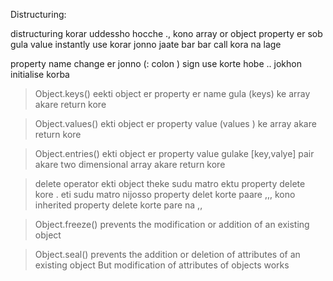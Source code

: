 Distructuring: 

distructuring korar uddessho hocche ., kono array or object property er sob gula value instantly use korar jonno  jaate bar bar call kora na lage 


property name change er jonno (: colon ) sign use korte hobe .. jokhon initialise korba 



> Object.keys() eekti object er property er name gula (keys) ke array akare return kore

> Object.values() ekti object er property value  (values ) ke  array akare return kore

> Object.entries() ekti object er property value gulake [key,valye] pair akare two dimensional array akare return kore 


> delete operator ekti object theke sudu matro ektu property delete kore . eti sudu matro nijosso property delet korte paare ,,, kono inherited property delete korte pare na ,,



> Object.freeze() prevents the modification or addition of an existing object

> Object.seal() prevents the addition or deletion of attributes of an existing object  But  modification of attributes of objects works 

